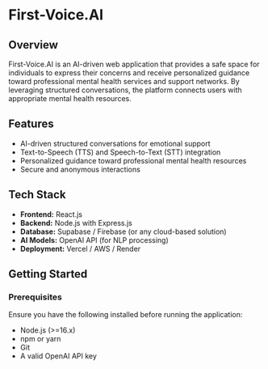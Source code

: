 # First-Voice.AI

## Overview
First-Voice.AI is an AI-driven web application that provides a safe space for individuals to express their concerns and receive personalized guidance toward professional mental health services and support networks. By leveraging structured conversations, the platform connects users with appropriate mental health resources.

## Features
- AI-driven structured conversations for emotional support  
- Text-to-Speech (TTS) and Speech-to-Text (STT) integration  
- Personalized guidance toward professional mental health resources  
- Secure and anonymous interactions  

## Tech Stack
- **Frontend:** React.js  
- **Backend:** Node.js with Express.js  
- **Database:** Supabase / Firebase (or any cloud-based solution)  
- **AI Models:** OpenAI API (for NLP processing)  
- **Deployment:** Vercel / AWS / Render  

## Getting Started

### Prerequisites
Ensure you have the following installed before running the application:  
- Node.js (>=16.x)  
- npm or yarn  
- Git  
- A valid OpenAI API key  

